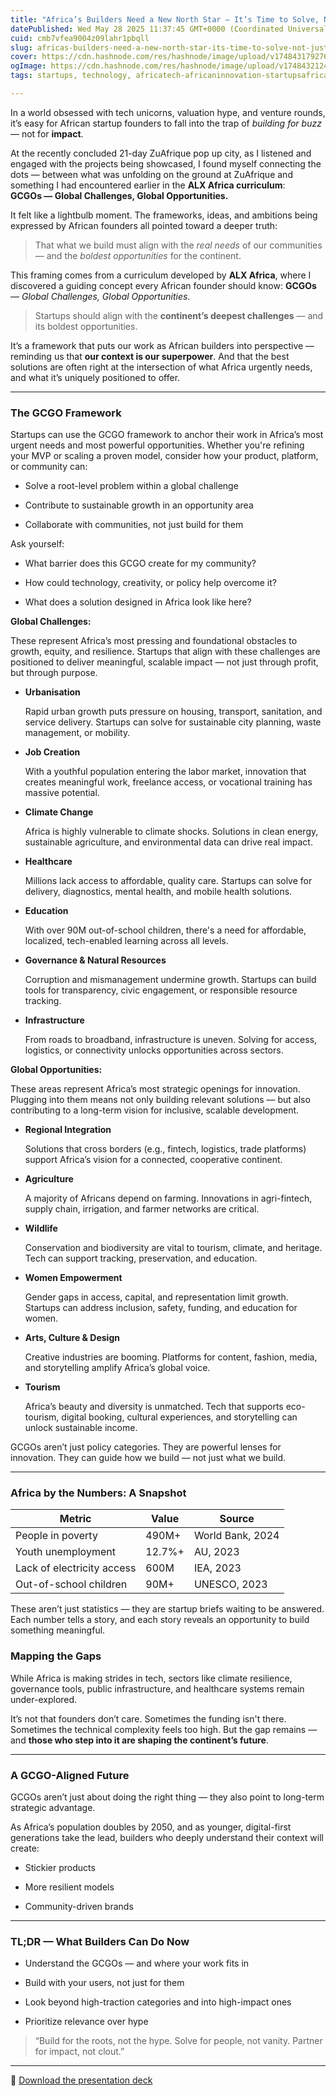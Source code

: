 ```yaml
---
title: "Africa’s Builders Need a New North Star — It’s Time to Solve, Not Just Ship"
datePublished: Wed May 28 2025 11:37:45 GMT+0000 (Coordinated Universal Time)
cuid: cmb7vfea9004z09lahr1pbqll
slug: africas-builders-need-a-new-north-star-its-time-to-solve-not-just-ship
cover: https://cdn.hashnode.com/res/hashnode/image/upload/v1748431792764/a5283625-8ae3-4ffc-a361-856cdfa97523.jpeg
ogImage: https://cdn.hashnode.com/res/hashnode/image/upload/v1748432124142/a532545b-7191-481b-8d9d-28db0a9669e6.jpeg
tags: startups, technology, africatech-africaninnovation-startupsafrica-socialinnovationafrica-sustainabletechafrica-agritechafrica-fintechafrica-edtechafrica-healthtechafrica-cleantechafrica-innovateafrica-africavc-africahackathon-futureofafrica-africarising-solvingafricaproblems, zuafrique

---
```


In a world obsessed with tech unicorns, valuation hype, and venture rounds, it’s easy for African startup founders to fall into the trap of *building for buzz* — not for **impact**.

At the recently concluded 21-day ZuAfrique pop up city, as I listened and engaged with the projects being showcased, I found myself connecting the dots — between what was unfolding on the ground at ZuAfrique and something I had encountered earlier in the **ALX Africa curriculum**:  
**GCGOs — Global Challenges, Global Opportunities.**

It felt like a lightbulb moment. The frameworks, ideas, and ambitions being expressed by African founders all pointed toward a deeper truth:

> That what we build must align with the *real needs* of our communities — and the *boldest opportunities* for the continent.

This framing comes from a curriculum developed by **ALX Africa**, where I discovered a guiding concept every African founder should know: **GCGOs** — *Global Challenges, Global Opportunities*.

> Startups should align with the **continent’s deepest challenges** — and its boldest opportunities.

It’s a framework that puts our work as African builders into perspective — reminding us that **our context is our superpower**. And that the best solutions are often right at the intersection of what Africa urgently needs, and what it’s uniquely positioned to offer.

---

### The GCGO Framework

Startups can use the GCGO framework to anchor their work in Africa’s most urgent needs and most powerful opportunities. Whether you're refining your MVP or scaling a proven model, consider how your product, platform, or community can:

* Solve a root-level problem within a global challenge
    
* Contribute to sustainable growth in an opportunity area
    
* Collaborate with communities, not just build for them
    

Ask yourself:

* What barrier does this GCGO create for my community?
    
* How could technology, creativity, or policy help overcome it?
    
* What does a solution designed in Africa look like here?
    

**Global Challenges:**

These represent Africa’s most pressing and foundational obstacles to growth, equity, and resilience. Startups that align with these challenges are positioned to deliver meaningful, scalable impact — not just through profit, but through purpose.

* **Urbanisation**
    
    Rapid urban growth puts pressure on housing, transport, sanitation, and service delivery. Startups can solve for sustainable city planning, waste management, or mobility.
    
* **Job Creation**
    
    With a youthful population entering the labor market, innovation that creates meaningful work, freelance access, or vocational training has massive potential.
    
* **Climate Change**
    
    Africa is highly vulnerable to climate shocks. Solutions in clean energy, sustainable agriculture, and environmental data can drive real impact.
    
* **Healthcare**
    
    Millions lack access to affordable, quality care. Startups can solve for delivery, diagnostics, mental health, and mobile health solutions.
    
* **Education**
    
    With over 90M out-of-school children, there's a need for affordable, localized, tech-enabled learning across all levels.
    
* **Governance & Natural Resources**
    
    Corruption and mismanagement undermine growth. Startups can build tools for transparency, civic engagement, or responsible resource tracking.
    
* **Infrastructure**
    
    From roads to broadband, infrastructure is uneven. Solving for access, logistics, or connectivity unlocks opportunities across sectors.
    

**Global Opportunities:**

These areas represent Africa’s most strategic openings for innovation. Plugging into them means not only building relevant solutions — but also contributing to a long-term vision for inclusive, scalable development.

* **Regional Integration**
    
    Solutions that cross borders (e.g., fintech, logistics, trade platforms) support Africa’s vision for a connected, cooperative continent.
    
* **Agriculture**
    
    A majority of Africans depend on farming. Innovations in agri-fintech, supply chain, irrigation, and farmer networks are critical.
    
* **Wildlife**
    
    Conservation and biodiversity are vital to tourism, climate, and heritage. Tech can support tracking, preservation, and education.
    
* **Women Empowerment**
    
    Gender gaps in access, capital, and representation limit growth. Startups can address inclusion, safety, funding, and education for women.
    
* **Arts, Culture & Design**
    
    Creative industries are booming. Platforms for content, fashion, media, and storytelling amplify Africa’s global voice.
    
* **Tourism**
    
    Africa’s beauty and diversity is unmatched. Tech that supports eco-tourism, digital booking, cultural experiences, and storytelling can unlock sustainable income.
    

GCGOs aren’t just policy categories. They are powerful lenses for innovation. They can guide how we build — not just what we build.

---

### Africa by the Numbers: A Snapshot

| **Metric** | **Value** | **Source** |
| --- | --- | --- |
| People in poverty | 490M+ | World Bank, 2024 |
| Youth unemployment | 12.7%+ | AU, 2023 |
| Lack of electricity access | 600M | IEA, 2023 |
| Out-of-school children | 90M+ | UNESCO, 2023 |

These aren’t just statistics — they are startup briefs waiting to be answered. Each number tells a story, and each story reveals an opportunity to build something meaningful.

### Mapping the Gaps

While Africa is making strides in tech, sectors like climate resilience, governance tools, public infrastructure, and healthcare systems remain under-explored.

It’s not that founders don’t care. Sometimes the funding isn't there. Sometimes the technical complexity feels too high. But the gap remains — and **those who step into it are shaping the continent’s future**.

---

### A GCGO-Aligned Future

GCGOs aren’t just about doing the right thing — they also point to long-term strategic advantage.

As Africa’s population doubles by 2050, and as younger, digital-first generations take the lead, builders who deeply understand their context will create:

* Stickier products
    
* More resilient models
    
* Community-driven brands
    

---

### TL;DR — What Builders Can Do Now

* Understand the GCGOs — and where your work fits in
    
* Build with your users, not just for them
    
* Look beyond high-traction categories and into high-impact ones
    
* Prioritize relevance over hype
    

> “Build for the roots, not the hype. Solve for people, not vanity. Partner for impact, not clout.”

---

📎 [Download the presentation deck](https://drive.google.com/file/d/1WaVpPDsNsjOFmimMkW-w-cv2QpZjAe95/view?usp=sharing)